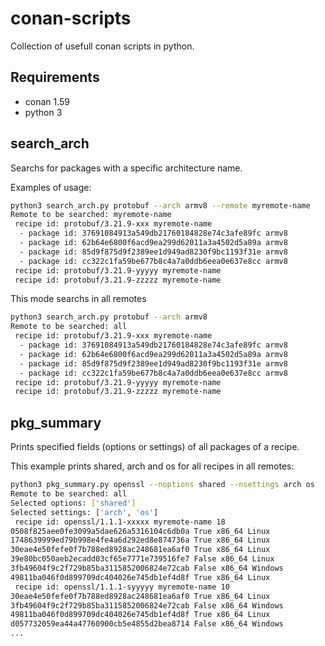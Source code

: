 # conan-scripts
Collection of usefull conan scripts in python.

## Requirements

 - conan 1.59
 - python 3

## search_arch

Searchs for packages with a specific architecture name.

Examples of usage:

```bash
python3 search_arch.py protobuf --arch armv8 --remote myremote-name
Remote to be searched: myremote-name
 recipe id: protobuf/3.21.9-xxx myremote-name
  - package id: 37691084913a549db21760184828e74c3afe89fc armv8
  - package id: 62b64e6800f6acd9ea299d62011a3a4502d5a89a armv8
  - package id: 85d9f875d9f2389ee1d949ad8230f9bc1193f31e armv8
  - package id: cc322c1fa59be677b8c4a7a0ddb6eea0e637e8cc armv8
 recipe id: protobuf/3.21.9-yyyyy myremote-name
 recipe id: protobuf/3.21.9-zzzzz myremote-name
```
This mode searchs in all remotes

```bash
python3 search_arch.py protobuf --arch armv8 
Remote to be searched: all
 recipe id: protobuf/3.21.9-xxx myremote-name
  - package id: 37691084913a549db21760184828e74c3afe89fc armv8
  - package id: 62b64e6800f6acd9ea299d62011a3a4502d5a89a armv8
  - package id: 85d9f875d9f2389ee1d949ad8230f9bc1193f31e armv8
  - package id: cc322c1fa59be677b8c4a7a0ddb6eea0e637e8cc armv8
 recipe id: protobuf/3.21.9-yyyyy myremote-name
 recipe id: protobuf/3.21.9-zzzzz myremote-name
```

## pkg_summary

Prints specified fields (options or settings) of all packages of a recipe.

This example prints shared, arch and os for all recipes in all remotes:

```bash
python3 pkg_summary.py openssl --noptions shared --nsettings arch os
Remote to be searched: all
Selected options: ['shared']
Selected settings: ['arch', 'os']
 recipe id: openssl/1.1.1-xxxxx myremote-name 18
0508f825aee0fe3099a5dae626a5316104c6db0a True x86_64 Linux 
1748639999ed79b998e4fe4a6d292ed8e874736a True x86_64 Linux 
30eae4e50fefe0f7b788ed8928ac248681ea6af0 True x86_64 Linux 
39e80bc050aeb2ecadd03cf65e7771e739516fe7 False x86_64 Linux 
3fb49604f9c2f729b85ba3115852006824e72cab False x86_64 Windows 
49811ba046f0d899709dc404026e745db1ef4d8f True x86_64 Linux 
 recipe id: openssl/1.1.1-syyyyy myremote-name 10
30eae4e50fefe0f7b788ed8928ac248681ea6af0 True x86_64 Linux 
3fb49604f9c2f729b85ba3115852006824e72cab False x86_64 Windows 
49811ba046f0d899709dc404026e745db1ef4d8f True x86_64 Linux 
d057732059ea44a47760900cb5e4855d2bea8714 False x86_64 Windows 
...
```
